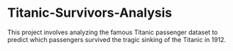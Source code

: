 # Titanic-Survivors-Analysis
This project involves analyzing the famous Titanic passenger dataset to predict which passengers survived the tragic sinking of the Titanic in 1912.
